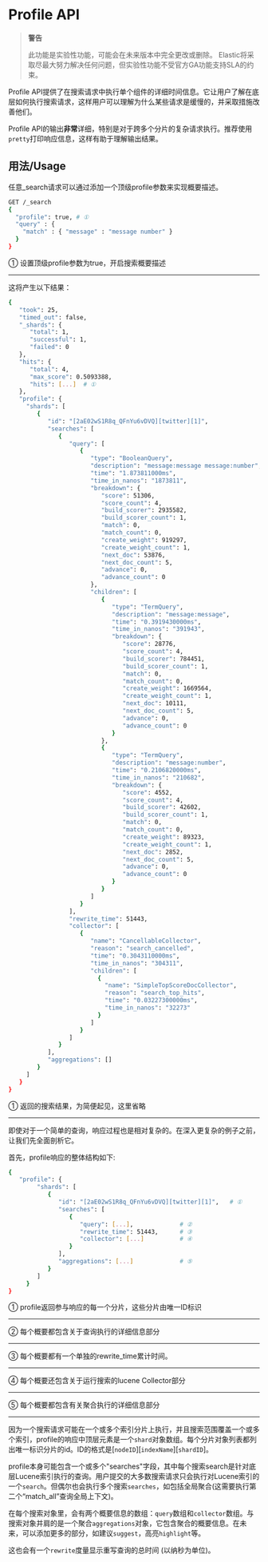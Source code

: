 # Profile API

> **警告**
>
> 此功能是实验性功能，可能会在未来版本中完全更改或删除。 Elastic将采取尽最大努力解决任何问题，但实验性功能不受官方GA功能支持SLA的约束。

Profile API提供了在搜索请求中执行单个组件的详细时间信息。它让用户了解在底层如何执行搜索请求，这样用户可以理解为什么某些请求是缓慢的，并采取措施改善他们。

Profile API的输出**非常**详细，特别是对于跨多个分片的复杂请求执行。推荐使用`pretty`打印响应信息，这样有助于理解输出结果。

## 用法/Usage

任意_search请求可以通过添加一个顶级profile参数来实现概要描述。

```bash
GET /_search
{
  "profile": true, # ①
  "query" : {
    "match" : { "message" : "message number" }
  }
}
```

① 设置顶级profile参数为true，开启搜索概要描述
______________________

这将产生以下结果：

```bash
{
   "took": 25,
   "timed_out": false,
   "_shards": {
      "total": 1,
      "successful": 1,
      "failed": 0
   },
   "hits": {
      "total": 4,
      "max_score": 0.5093388,
      "hits": [...]  # ①
   },
   "profile": {
     "shards": [
        {
           "id": "[2aE02wS1R8q_QFnYu6vDVQ][twitter][1]",
           "searches": [
              {
                 "query": [
                    {
                       "type": "BooleanQuery",
                       "description": "message:message message:number",
                       "time": "1.873811000ms",
                       "time_in_nanos": "1873811",
                       "breakdown": {
                          "score": 51306,
                          "score_count": 4,
                          "build_scorer": 2935582,
                          "build_scorer_count": 1,
                          "match": 0,
                          "match_count": 0,
                          "create_weight": 919297,
                          "create_weight_count": 1,
                          "next_doc": 53876,
                          "next_doc_count": 5,
                          "advance": 0,
                          "advance_count": 0
                       },
                       "children": [
                          {
                             "type": "TermQuery",
                             "description": "message:message",
                             "time": "0.3919430000ms",
                             "time_in_nanos": "391943",
                             "breakdown": {
                                "score": 28776,
                                "score_count": 4,
                                "build_scorer": 784451,
                                "build_scorer_count": 1,
                                "match": 0,
                                "match_count": 0,
                                "create_weight": 1669564,
                                "create_weight_count": 1,
                                "next_doc": 10111,
                                "next_doc_count": 5,
                                "advance": 0,
                                "advance_count": 0
                             }
                          },
                          {
                             "type": "TermQuery",
                             "description": "message:number",
                             "time": "0.2106820000ms",
                             "time_in_nanos": "210682",
                             "breakdown": {
                                "score": 4552,
                                "score_count": 4,
                                "build_scorer": 42602,
                                "build_scorer_count": 1,
                                "match": 0,
                                "match_count": 0,
                                "create_weight": 89323,
                                "create_weight_count": 1,
                                "next_doc": 2852,
                                "next_doc_count": 5,
                                "advance": 0,
                                "advance_count": 0
                             }
                          }
                       ]
                    }
                 ],
                 "rewrite_time": 51443,
                 "collector": [
                    {
                       "name": "CancellableCollector",
                       "reason": "search_cancelled",
                       "time": "0.3043110000ms",
                       "time_in_nanos": "304311",
                       "children": [
                         {
                           "name": "SimpleTopScoreDocCollector",
                           "reason": "search_top_hits",
                           "time": "0.03227300000ms",
                           "time_in_nanos": "32273"
                         }
                       ]
                    }
                 ]
              }
           ],
           "aggregations": []
        }
     ]
   }
}
```

① 返回的搜索结果，为简便起见，这里省略
______________________

即使对于一个简单的查询，响应过程也是相对复杂的。在深入更复杂的例子之前，让我们先全面剖析它。

首先，profile响应的整体结构如下:

```bash
{
   "profile": {
        "shards": [
           {
              "id": "[2aE02wS1R8q_QFnYu6vDVQ][twitter][1]",   # ①
              "searches": [
                 {
                    "query": [...],             # ②
                    "rewrite_time": 51443,      # ③
                    "collector": [...]          # ④
                 }
              ],
              "aggregations": [...]             # ⑤
           }
        ]
     }
}
```

① profile返回参与响应的每一个分片，这些分片由唯一ID标识
______________________
② 每个概要都包含关于查询执行的详细信息部分
______________________
③ 每个概要都有一个单独的rewrite_time累计时间。
______________________
④ 每个概要还包含关于运行搜索的lucene Collector部分
______________________
⑤ 每个概要都包含有关聚合执行的详细信息部分
______________________

因为一个搜索请求可能在一个或多个索引分片上执行，并且搜索范围覆盖一个或多个索引，profile的响应中顶层元素是一个`shard`对象数组。每个分片对象列表都列出唯一标识分片的id。ID的格式是[`nodeID`][`indexName`][`shardID`]。

profile本身可能包含一个或多个"searches"字段，其中每个搜索search是针对底层Lucene索引执行的查询。用户提交的大多数搜索请求只会执行对Lucene索引的一个`search`。但偶尔也会执行多个搜索`searches`，如包括全局聚合(这需要执行第二个“match_all”查询全局上下文)。

在每个搜索对象里，会有两个概要信息的数组：`query`数组和`collector`数组。与搜索对象并肩的是一个聚合`aggregations`对象，它包含聚合的概要信息。在未来，可以添加更多的部分，如建议`suggest`，高亮`highlight`等。

这也会有一个`rewrite`度量显示重写查询的总时间 (以纳秒为单位)。

